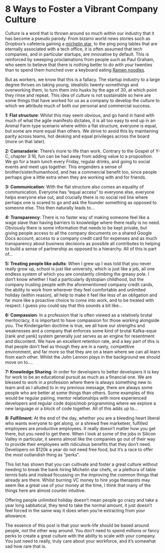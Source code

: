 # 8 Ways to Foster a Vibrant Company Culture

Culture is a word that is thrown around so much within our industry that it has become a pseudo parody. From bizarro world news stories such as Dropbox’s cafeteria gaining a [michelin star](https://medium.com/halting-problem/dropbox-cafeteria-awarded-a-michelin-star-9d492196590a#.3ws3q2m3s), to the ping pong tables that are eternally associated with a tech office, it is often assumed that tech companies, and in particular startups, are innovative by default. This is reinforced by sweeping proclamations from people such as Paul Graham, who seem to believe that there is nothing better to do with your twenties than to spend them hunched over a keyboard eating [Ramen noodles](http://www.paulgraham.com/ramenprofitable.html).

But as workers, we know that this is a fallacy. The startup industry to a large degree thrives on taking young, idealistic twenty-somethings and overworking them, to turn them into husks by the age of 30, at which point they rinse and repeat. This idea of _culture_ is not sustainable so here are some things that have worked for us as a company to develop the culture to which we attribute much of both our personal and commercial success.

**1: Flat structure**: Whilst this may seem obvious, and go hand in hand with much of what the agile manifesto dictates, it is all too easy to end up in an Animal Farm type scenario where within a flat structure, everyone is equal, but some are more equal than others. We strive to avoid this by maintaining parity across teams, hot desking and equal privileges across the board (more on that later).

**2: Camaraderie**: There’s more to life than work. Contrary to the Gospel of Y-C, chapter 3:16, fun can be had away from adding value to a proposition. We go for a team lunch every Friday, regular drinks, and going to social events and meet ups together. This engenders a sense of brother/sister/humanhood, and has a commercial benefit too, since people perhaps give a little extra when they are working with and for friends.

**3: Communication**: With the flat structure also comes an equality of communication. Everyone has “equal access” to everyone else, everyone helps everyone else out, and crucially there is no social red line where perhaps one is scared to go and ask the founder something as opposed to someone else. This then naturally leads to…

**4: Transparency**: There is no faster way of making someone feel like a wage slave than having barriers to knowledge where there really is no need. Obviously there is some information that needs to be kept private, but giving people access to all the company documents on a shared Google Docs account, access to a company credit card for expenses and as much transparency about business decisions as possible all contributes to helping to build a sense of partnership as opposed to a hierarchy. All of this is part of…

**5: Treating people like adults**: When I grew up I was told that you never really grow up, school is just like university, which is just like a job, all one endless system of which you are constantly climbing the greasy pole. I don’t know whether I had a particularly dystopian childhood, but the company trusting people with the aforementioned company credit cards, the ability to work from wherever they feel comfortable and unlimited holiday (within reason), all help to make it feel like less of an obligation and far more like a proactive choice to come into work, and to be treated with respect. I guess you could say that this sounds a bit like…

**6: Compassion**: In a profession that is often viewed as a relatively brutal meritocracy, it is important to have compassion for those working alongside you. The Kindergarten doctrine is true, we all have our strengths and weaknesses and a company that enforces some kind of brutal Kafka-eque [rank and yank] system generally just serves as an engine for resentment and discontent. We have an excellent retention rate, and a key part of this is that people don’t feel as though they are in a nasty, competitive environment, and far more so that they are on a team where we can all learn from each other. Whilst the John Lennon plays in the background we should move on to….

**7: Knowledge Sharing**: In order for developers to better developers it is key for work to be an educational pursuit as much as a financial one. We are blessed to work in a profession where there is always something new to learn and as I alluded to in my previous message, there are always some people who are better at some things than others. Some examples of this would be regular pairing, mentor relationships with more experienced developers and regular code dojos/mob programming where we explore a new language or a block of code together. All of this adds up to…

**8: Fulfilment**: At the end of the day, whether you are a bleeding heart liberal who wants everyone to get along, or a shrewd free marketeer, fulfilled employees are productive employees. It really doesn’t matter how you get there, but you need to get there. When I look at some of the jobs in Silicon Valley in particular, it seems almost like the companies go out of their way to provide their employees with ridiculous benefits that they don’t need. Developers on $120k a year do not need free food, but it’s a race to offer the most outlandish thing as “perks”.

This list has shown that you can cultivate and foster a great culture without needing to break the bank hiring Michelin star chefs, or a plethora of table tennis bats and instead focussing on the improving the common things that already are there. Whilst burning VC money to hire yoga therapists may seem like a great use of your money at the time, I think that many of the things here are almost counter intuitive.

Offering people unlimited holiday doesn’t mean people go crazy and take a year long sabbatical, they tend to take the normal amount, it just doesn’t feel forced in the same way it does when you’re extracting from your allowance.

The essence of this post is that your work-life should be based around people, not the other way around. You don’t need to spend millions or fancy perks to create a great culture with the ability to scale with your company. You just need to really, truly care about your workforce, and it’s somewhat sad how rare that is.


